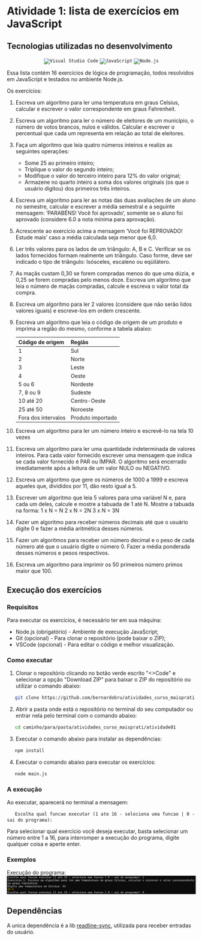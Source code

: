 # Atividade 1: lista de exercícios em JavaScript

## Tecnologias utilizadas no desenvolvimento
<div align="center">
	<code><img width="50" src="https://user-images.githubusercontent.com/25181517/192108891-d86b6220-e232-423a-bf5f-90903e6887c3.png" alt="Visual Studio Code" title="Visual Studio Code"/></code>
	<code><img width="50" src="https://user-images.githubusercontent.com/25181517/117447155-6a868a00-af3d-11eb-9cfe-245df15c9f3f.png" alt="JavaScript" title="JavaScript"/></code>
	<code><img width="50" src="https://user-images.githubusercontent.com/25181517/183568594-85e280a7-0d7e-4d1a-9028-c8c2209e073c.png" alt="Node.js" title="Node.js"/></code>
</div>

Essa lista contém 16 exercícios de lógica de programação, todos resolvidos em JavaScript e testados no ambiente Node.js.

Os exercícios:

1. Escreva um algoritmo para ler uma temperatura em graus Celsius, calcular e escrever o valor correspondente em graus Fahrenheit.
2. Escreva um algoritmo para ler o número de eleitores de um município, o número de votos brancos, nulos e válidos. Calcular e escrever o percentual que cada um representa em relação ao total de eleitores.
3. Faça um algoritmo que leia quatro números inteiros e realize as seguintes operações:

   - Some 25 ao primeiro inteiro;
   - Triplique o valor do segundo inteiro;
   - Modifique o valor do terceiro inteiro para 12% do valor original;
   - Armazene no quarto inteiro a soma dos valores originais (os que o usuário digitou) dos primeiros três inteiros.
4. Escreva um algoritmo para ler as notas das duas avaliações de um aluno no semestre, calcular e escrever a média semestral e a seguinte mensagem: ‘PARABÉNS! Você foi aprovado’, somente se o aluno foi aprovado (considere 6.0 a nota mínima para aprovação).
5. Acrescente ao exercício acima a mensagem ‘Você foi REPROVADO! Estude mais’ caso a
   média calculada seja menor que 6,0.
6. Ler três valores para os lados de um triângulo: A, B e C. Verificar se os lados fornecidos formam realmente um triângulo. Caso forme, deve ser indicado o tipo de triângulo: Isósceles, escaleno ou eqüilátero.

7. As maçãs custam 0,30 se forem compradas menos do que uma dúzia, e 0,25 se forem compradas pelo menos doze. Escreva um algoritmo que leia o número de maçãs compradas, calcule e escreva o valor total da compra.

8. Escreva um algoritmo para ler 2 valores (considere que não serão lidos valores iguais) e escreve-los em ordem crescente.
9. Escreva um algoritmo que leia o código de origem de um produto e imprima a região do mesmo, conforme a tabela abaixo:

   | Código de origem    | Região             |
   | ------------------- | ----------------- |
   | 1                   | Sul               |
   | 2                   | Norte             |
   | 3                   | Leste             |
   | 4                   | Oeste             |
   | 5 ou 6              | Nordeste          |
   | 7, 8 ou 9           | Sudeste           |
   | 10 até 20           | Centro-Oeste      |
   | 25 até 50           | Noroeste          |
   | Fora dos intervalos | Produto importado |
10. Escreva um algoritmo para ler um número inteiro e escrevê-lo na tela 10 vezes
11. Escreva um algoritmo para ler uma quantidade indeterminada de valores inteiros. Para cada valor fornecido escrever uma mensagem que indica se cada valor fornecido é PAR ou ÍMPAR. O algoritmo será encerrado imediatamente após a leitura de um valor NULO ou NEGATIVO.
12. Escreva um algoritmo que gere os números de 1000 a 1999 e escreva aqueles que, divididos por 11, dão resto igual a 5.
13. Escrever um algoritmo que leia 5 valores para uma variável N e, para cada um deles, calcule e mostre a tabuada de 1 até N. Mostre a tabuada na forma:
1 x N = N
2 x N = 2N
3 x N = 3N
14. Fazer um algoritmo para receber números decimais até que o usuário digite 0 e fazer a média aritmética desses números.
15. Fazer um algoritmos para receber um número decimal e o peso de cada número até que o usuário digite o número 0. Fazer a média ponderada desses números e pesos respectivos.
16. Escreva um algoritmo para imprimir os 50 primeiros número primos maior que 100.

## Execução dos exercícios

### Requisitos
Para executar os exercícios, é necessário ter em sua máquina: 
- Node.js (obrigatório) - Ambiente de execução JavaScript;
- Git (opcional) - Para clonar o repositório (pode baixar o ZIP);
- VSCode (opcional) - Para editar o código e melhor visualização.

### Como executar
1. Clonar o repositório clicando no botão verde escrito "<>Code" e selecionar a opção "Download ZIP" para baixar o ZIP do repositório ou utilizar o comando abaixo:
```bash
   git clone https://github.com/bernardobru/atividades_curso_maisprati.git
```
2. Abrir a pasta onde está o repositório no terminal do seu computador ou entrar nela pelo terminal com o comando abaixo:
```bash
   cd caminho/para/pasta/atividades_curso_maisprati/atividade01 
```
3. Executar o comando abaixo para instalar as dependências:
```bash
   npm install
```
4. Executar o comando abaixo para executar os exercícios:
```bash
   node main.js
```
 
### A execução

Ao executar, aparecerá no terminal a mensagem: 
```
   Escolha qual funcao executar (1 ate 16 - seleciona uma funcao | 0 - sai do programa):
```
Para selecionar qual exercício você deseja executar, basta selecionar um número entre 1 a 16, para interromper a execução do programa, digite qualquer coisa e aperte enter.

### Exemplos
Execução do programa:
![Exemplo de execução do programa](image/README/exemplo_execucao.png)

## Dependências

A unica dependência é a lib [readline-sync](https://github.com/anseki/readline-sync), utilizada para receber entradas do usuário.